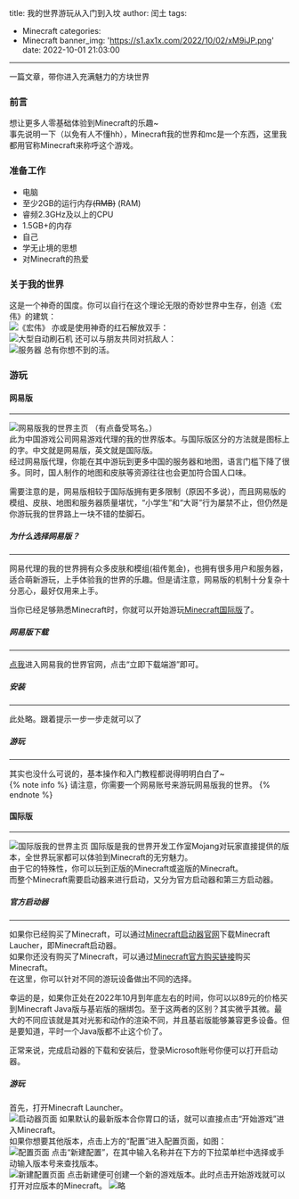 title: 我的世界游玩从入门到入坟
author: 闰土
tags:
  - Minecraft
categories:
  - Minecraft
banner_img: 'https://s1.ax1x.com/2022/10/02/xM9iJP.png'
date: 2022-10-01 21:03:00
---
一篇文章，带你进入充满魅力的方块世界    
<!-- more -->
### 前言
想让更多人零基础体验到Minecraft的乐趣~    
事先说明一下（以免有人不懂hh），Minecraft我的世界和mc是一个东西，这里我都用官称Minecraft来称呼这个游戏。    
### 准备工作
- 电脑
 - 至少2GB的运行内存~~(RMB)~~ (RAM)
 - 睿频2.3GHz及以上的CPU
 - 1.5GB+的内存
- 自己
 - 学无止境的思想
 - 对Minecraft的热爱

### 关于我的世界
这是一个神奇的国度。你可以自行在这个理论无限的奇妙世界中生存，创造《宏伟》的建筑：    
![《宏伟》](https://s1.ax1x.com/2022/10/02/xM9iJP.png)
亦或是使用神奇的红石解放双手：    
![大型自动刷石机](https://s1.ax1x.com/2022/10/02/xM9FRf.png)
还可以与朋友共同对抗敌人：     
![服务器](https://s1.ax1x.com/2022/10/02/xM9Pit.png)
总有你想不到的活。     

### 游玩

#### 网易版
---
![网易版我的世界主页](https://s1.ax1x.com/2022/11/13/zF26N6.png)
（有点备受骂名。）    
此为中国游戏公司网易游戏代理的我的世界版本。与国际版区分的方法就是图标上的字。中文就是网易版，英文就是国际版。    
经过网易版代理，你能在其中游玩到更多中国的服务器和地图，语言门槛下降了很多。同时，国人制作的地图和皮肤等资源往往也会更加符合国人口味。    

需要注意的是，网易版相较于国际版拥有更多限制（原因不多说），而且网易版的模组、皮肤、地图和服务器质量堪忧，“小学生”和“大哥”行为屡禁不止，但仍然是你游玩我的世界路上一块不错的垫脚石。    
##### 为什么选择网易版？
---
网易代理的我的世界拥有众多皮肤和模组(祖传氪金)，也拥有很多用户和服务器，适合萌新游玩，上手体验我的世界的乐趣。但是请注意，网易版的机制十分复杂十分恶心，最好仅用来上手。    

当你已经足够熟悉Minecraft时，你就可以开始游玩[Minecraft国际版](#国际版)了。    

##### 网易版下载
---
[点我](https://mc.163.com/)进入网易我的世界官网，点击“立即下载端游”即可。    

##### 安装
---
此处略。跟着提示一步一步走就可以了    
##### 游玩
---
其实也没什么可说的，基本操作和入门教程都说得明明白白了~    
{% note info %}
请注意，你需要一个网易账号来游玩网易版我的世界。
{% endnote %}

#### 国际版
---
![国际版我的世界主页](https://s1.ax1x.com/2022/11/13/zF2yAx.png)
国际版是我的世界开发工作室Mojang对玩家直接提供的版本，全世界玩家都可以体验到Minecraft的无穷魅力。    
由于它的特殊性，你可以玩到正版的Minecraft或盗版的Minecraft。    
而整个Minecraft需要启动器来进行启动，又分为官方启动器和第三方启动器。    

##### 官方启动器
---
如果你已经购买了Minecraft，可以通过[Minecraft启动器官网](https://www.minecraft.net/zh-hans/download)下载Minecraft Laucher，即Minecraft启动器。        
如果你还没有购买了Minecraft，可以通过[Minecraft官方购买链接](https://www.minecraft.net/zh-hans/get-minecraft)购买Minecraft。    
在这里，你可以针对不同的游玩设备做出不同的选择。   

幸运的是，如果你正处在2022年10月到年底左右的时间，你可以以89元的价格买到Minecraft Java版与基岩版的捆绑包。至于这两者的区别？其实微乎其微。最大的不同应该就是其对光影和动作的渲染不同，并且基岩版能够兼容更多设备。但是要知道，平时一个Java版都不止这个价了。    

正常来说，完成启动器的下载和安装后，登录Microsoft账号你便可以打开启动器。    

##### 游玩
首先，打开Minecraft Launcher。    
![启动器页面](https://s1.ax1x.com/2022/11/13/zFqDzR.png)
如果默认的最新版本合你胃口的话，就可以直接点击“开始游戏”进入Minecraft。    
如果你想要其他版本，点击上方的“配置”进入配置页面，如图：    
![配置页面](https://s1.ax1x.com/2022/11/13/zFqBW9.png)
点击“新建配置”，在其中输入名称并在下方的下拉菜单栏中选择或手动输入版本号来查找版本。    
![新建配置页面](https://s1.ax1x.com/2022/11/13/zFqwi4.png)
点击新建便可创建一个新的游戏版本。此时点击开始游戏就可以打开对应版本的Minecraft。
![略](https://s1.ax1x.com/2022/11/13/zFq0JJ.png)